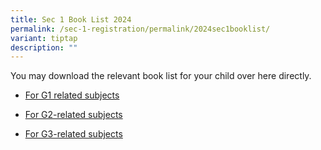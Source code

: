 ```yaml
---
title: Sec 1 Book List 2024
permalink: /sec-1-registration/permalink/2024sec1booklist/
variant: tiptap
description: ""
---
```

<p>You may download the relevant book list for your child over here directly.</p><ul data-tight="true" class="tight"><li><p><a href="/files/BOOKSHOP MATTERS/2024 Sec 1/G1_41223_LYSS___Sec_1_G3G2G1__Booklist.pdf" rel="noopener noreferrer nofollow" target="_blank">For G1 related subjects</a></p></li><li><p><a href="/files/BOOKSHOP MATTERS/2024 Sec 1/G2_41223_LYSS___Sec_1_G3G2G1__Booklist.pdf" rel="noopener noreferrer nofollow" target="_blank">For G2-related subjects</a></p></li><li><p><a href="/files/BOOKSHOP MATTERS/2024 Sec 1/1G3_141223_LYSS___Sec_1_G3G2G1__Booklist.pdf" rel="noopener noreferrer nofollow" target="_blank">For G3-related subjects</a></p></li></ul><p></p><p></p>
